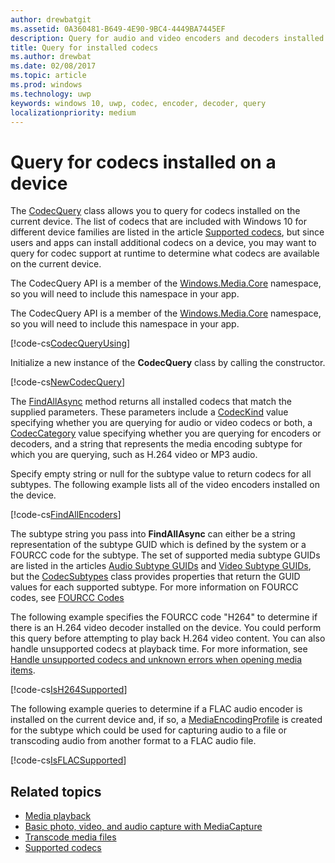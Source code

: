 ```yaml
---
author: drewbatgit
ms.assetid: 0A360481-B649-4E90-9BC4-4449BA7445EF
description: Query for audio and video encoders and decoders installed on a device.
title: Query for installed codecs
ms.author: drewbat
ms.date: 02/08/2017
ms.topic: article
ms.prod: windows
ms.technology: uwp
keywords: windows 10, uwp, codec, encoder, decoder, query
localizationpriority: medium
---
```


# Query for codecs installed on a device
The [CodecQuery](https://docs.microsoft.com/uwp/api/windows.media.core.codecquery) class allows you to query for codecs installed on the current device. The list of codecs that are included with Windows 10 for different device families are listed in the article [Supported codecs](supported-codecs.md), but since users and apps can install additional codecs on a device, you may want to query for codec support at runtime to determine what codecs are available on the current device.

The CodecQuery API is a member of the [Windows.Media.Core](https://docs.microsoft.com/uwp/api/windows.media.core) namespace, so you will need to include this namespace in your app.

The CodecQuery API is a member of the [Windows.Media.Core](https://docs.microsoft.com/uwp/api/windows.media.core) namespace, so you will need to include this namespace in your app.

[!code-cs[CodecQueryUsing](./code/TranscodeWin10/cs/MainPage.xaml.cs#SnippetCodecQueryUsing)]

Initialize a new instance of the **CodecQuery** class by calling the constructor.

[!code-cs[NewCodecQuery](./code/TranscodeWin10/cs/MainPage.xaml.cs#SnippetNewCodecQuery)]

The [FindAllAsync](https://docs.microsoft.com/uwp/api/windows.media.core.codecquery#Windows_Media_Core_CodecQuery_FindAllAsync_Windows_Media_Core_CodecKind_Windows_Media_Core_CodecCategory_System_String_) method returns all installed codecs that match the supplied parameters. These parameters include a [CodecKind](https://docs.microsoft.com/uwp/api/windows.media.core.codeckind) value specifying whether you are querying for audio or video codecs or both, a [CodecCategory](https://docs.microsoft.com/uwp/api/windows.media.core.codeccategory) value specifying whether you are querying for encoders or decoders, and a string that represents the media encoding subtype for which you are querying, such as H.264 video or MP3 audio.

Specify empty string or null for the subtype value to return codecs for all subtypes. The following example lists all of the video encoders installed on the device.

[!code-cs[FindAllEncoders](./code/TranscodeWin10/cs/MainPage.xaml.cs#SnippetFindAllEncoders)]

The subtype string you pass into **FindAllAsync** can either be a string representation of the subtype GUID which is defined by the system or a FOURCC code for the subtype. The set of supported media subtype GUIDs are listed in the articles [Audio Subtype GUIDs](https://msdn.microsoft.com/library/windows/desktop/aa372553(v=vs.85).aspx) and [Video Subtype GUIDs](https://msdn.microsoft.com/library/windows/desktop/aa370819(v=vs.85).aspx), but the [CodecSubtypes](https://docs.microsoft.com/uwp/api/windows.media.core.codecsubtypes) class provides properties that return the GUID values for each supported subtype. For more information on FOURCC codes, see [FOURCC Codes](https://msdn.microsoft.com/library/windows/desktop/dd375802(v=vs.85).aspx) 

The following example specifies the FOURCC code "H264" to determine if there is an H.264 video decoder installed on the device. You could perform this query before attempting to play back H.264 video content. You can also handle unsupported codecs at playback time. For more information, see [Handle unsupported codecs and unknown errors when opening media items](https://docs.microsoft.com/windows/uwp/audio-video-camera/media-playback-with-mediasource#handle-unsupported-codecs-and-unknown-errors-when-opening-media-items).

[!code-cs[IsH264Supported](./code/TranscodeWin10/cs/MainPage.xaml.cs#SnippetIsH264Supported)]

The following example queries to determine if a FLAC audio encoder is installed on the current device and, if so, a [MediaEncodingProfile](https://docs.microsoft.com/uwp/api/Windows.Media.MediaProperties.MediaEncodingProfile) is created for the subtype which could be used for capturing audio to a file or transcoding audio from another format to a FLAC audio file.

[!code-cs[IsFLACSupported](./code/TranscodeWin10/cs/MainPage.xaml.cs#SnippetIsFLACSupported)]

## Related topics

* [Media playback](media-playback.md)
* [Basic photo, video, and audio capture with MediaCapture](basic-photo-video-and-audio-capture-with-MediaCapture.md)
* [Transcode media files](transcode-media-files.md)
* [Supported codecs](supported-codecs.md)
 

 




